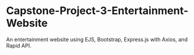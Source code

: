 # Capstone-Project-3-Entertainment-Website

An entertainment website using EJS, Bootstrap, Express.js with Axios, and Rapid API.
